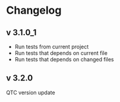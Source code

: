 # Changelog
## v 3.1.0_1
+ Run tests from current project
+ Run tests that depends on current file
+ Run tests that depends on changed files
## v 3.2.0
QTC version update